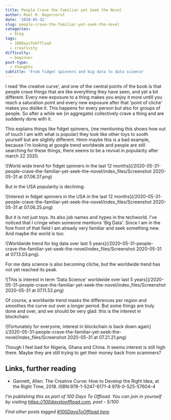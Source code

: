 ```yaml
---
title: People Crave the Familiar yet Seek the Novel
author: Roel M. Hogervorst
date: '2020-05-31'
slug: people-crave-the-familiar-yet-seek-the-novel
categories:
  - blog
tags:
  - 100DaysToOffload
  - creativity
difficulty:
  - beginner
post-type:
  - thoughts
subtitle: 'From fidget spinners and big data to data science'
---
```


I read 'the creative curve', 
and one of the central points of the book is that people crave things that are like everything they have seen, and yet a bit different. Every new exposure to a thing makes you enjoy it more untill you reach a saturation point and every new exposure after that 'point of cliche' makes you dislike it. 
This happens for every person but also for groups of people. So after a while we (in aggregate) collectively crave a thing and are suddenly done with it.

This explains things like fidget spinners, (me mentioning this shows how out of touch I am with what is popular) they look like other toys to sooth yourself but are slightly different. Hmm maybe this is a bad example, because I'm looking at google trend worldwide and people are still searching for these things, there seems to be a revival in popularity after march 22 2020.

![World wide trend for fidget spinners in the last 12 months](/2020-05-31-people-crave-the-familiar-yet-seek-the-novel/index_files/Screenshot 2020-05-31 at 07.06.37.png)

But in the USA popularity is declining:

![Interest in fidget spinners in the USA in the last 12 months](/2020-05-31-people-crave-the-familiar-yet-seek-the-novel/index_files/Screenshot 2020-05-31 at 07.06.25.png)


But it is not just toys. Its also job names and hypes in the techworld. I've noticed that I cringe when someone mentions 'Big Data'. Since I am in the fore front of that field I am already very familiar and seek something new. And maybe the world is too:

![Worldwide trend for big data over last 5 years](/2020-05-31-people-crave-the-familiar-yet-seek-the-novel/index_files/Screenshot 2020-05-31 at 07.13.03.png).

For me data science is also becoming cliche, but the worldwide trend has not yet reached its peak.


![This is interest in term 'Data Science' worldwide over last 5 years](/2020-05-31-people-crave-the-familiar-yet-seek-the-novel/index_files/Screenshot 2020-05-31 at 07.11.52.png)

Of course, a worldwide trend masks the differences per region and smoothes the curve out over a longer period. But some things are truly done and over, and we should be very glad: this is the interest in blockchain:

![Fortunately for everyone, interest in blockchain is back down again](/2020-05-31-people-crave-the-familiar-yet-seek-the-novel/index_files/Screenshot 2020-05-31 at 07.21.21.png)

Though I feel bad for Nigeria, Ghana and China. It seems interest is still high there. Maybe they are still trying to get their money back from scammers?

 
## Links, further reading
- Gannett, Allen. The Creative Curve: How to Develop the Right Idea, at the Right Time, 2018. ISBN:978-1-5247-6171-4 978-0-525-57604-4


*I’m publishing this as part of 100 Days To Offload. You can join in yourself by visiting https://100daystooffload.com, post - 5/100*

*Find other posts tagged  [#100DaysToOffload here](https://notes.rmhogervorst.nl/tags/100DaysToOffload/)*

